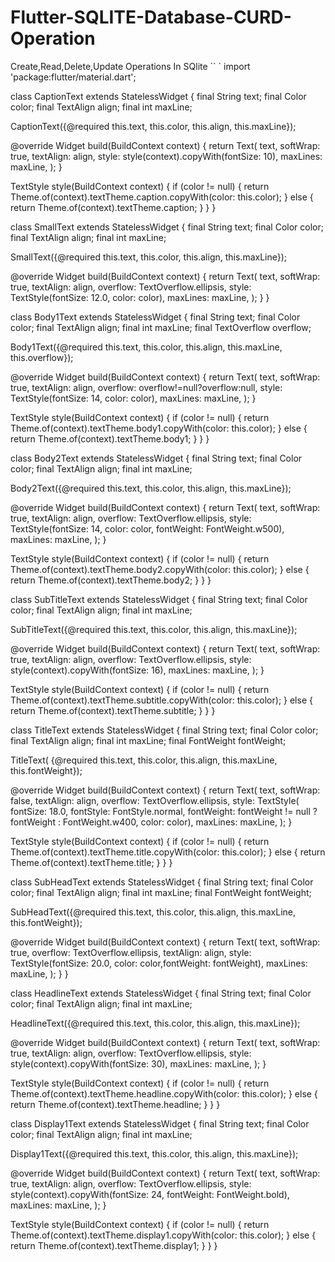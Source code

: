 # Flutter-SQLITE-Database-CURD-Operation
Create,Read,Delete,Update Operations In SQlite
``  `
import 'package:flutter/material.dart';

class CaptionText extends StatelessWidget {
  final String text;
  final Color color;
  final TextAlign align;
  final int maxLine;

  CaptionText({@required this.text, this.color, this.align, this.maxLine});

  @override
  Widget build(BuildContext context) {
    return Text(
      text,
      softWrap: true,
      textAlign: align,
      style: style(context).copyWith(fontSize: 10),
      maxLines: maxLine,
    );
  }

  TextStyle style(BuildContext context) {
    if (color != null) {
      return Theme.of(context).textTheme.caption.copyWith(color: this.color);
    } else {
      return Theme.of(context).textTheme.caption;
    }
  }
}

class SmallText extends StatelessWidget {
  final String text;
  final Color color;
  final TextAlign align;
  final int maxLine;

  SmallText({@required this.text, this.color, this.align, this.maxLine});

  @override
  Widget build(BuildContext context) {
    return Text(
      text,
      softWrap: true,
      textAlign: align,
      overflow: TextOverflow.ellipsis,
      style: TextStyle(fontSize: 12.0, color: color),
      maxLines: maxLine,
    );
  }
}

class Body1Text extends StatelessWidget {
  final String text;
  final Color color;
  final TextAlign align;
  final int maxLine;
  final TextOverflow overflow;

  Body1Text({@required this.text, this.color, this.align, this.maxLine, this.overflow});

  @override
  Widget build(BuildContext context) {
    return Text(
      text,
      softWrap: true,
      textAlign: align,
      overflow: overflow!=null?overflow:null,
      style: TextStyle(fontSize: 14, color: color),
      maxLines: maxLine,
    );
  }

  TextStyle style(BuildContext context) {
    if (color != null) {
      return Theme.of(context).textTheme.body1.copyWith(color: this.color);
    } else {
      return Theme.of(context).textTheme.body1;
    }
  }
}

class Body2Text extends StatelessWidget {
  final String text;
  final Color color;
  final TextAlign align;
  final int maxLine;

  Body2Text({@required this.text, this.color, this.align, this.maxLine});

  @override
  Widget build(BuildContext context) {
    return Text(
      text,
      softWrap: true,
      textAlign: align,
      overflow: TextOverflow.ellipsis,
      style: TextStyle(fontSize: 14, color: color, fontWeight: FontWeight.w500),
      maxLines: maxLine,
    );
  }

  TextStyle style(BuildContext context) {
    if (color != null) {
      return Theme.of(context).textTheme.body2.copyWith(color: this.color);
    } else {
      return Theme.of(context).textTheme.body2;
    }
  }
}

class SubTitleText extends StatelessWidget {
  final String text;
  final Color color;
  final TextAlign align;
  final int maxLine;

  SubTitleText({@required this.text, this.color, this.align, this.maxLine});

  @override
  Widget build(BuildContext context) {
    return Text(
      text,
      softWrap: true,
      textAlign: align,
      overflow: TextOverflow.ellipsis,
      style: style(context).copyWith(fontSize: 16),
      maxLines: maxLine,
    );
  }

  TextStyle style(BuildContext context) {
    if (color != null) {
      return Theme.of(context).textTheme.subtitle.copyWith(color: this.color);
    } else {
      return Theme.of(context).textTheme.subtitle;
    }
  }
}

class TitleText extends StatelessWidget {
  final String text;
  final Color color;
  final TextAlign align;
  final int maxLine;
  final FontWeight fontWeight;

  TitleText(
      {@required this.text,
      this.color,
      this.align,
      this.maxLine,
      this.fontWeight});

  @override
  Widget build(BuildContext context) {
    return Text(
      text,
      softWrap: false,
      textAlign: align,
      overflow: TextOverflow.ellipsis,
      style: TextStyle(
          fontSize: 18.0,
          fontStyle: FontStyle.normal,
          fontWeight: fontWeight != null ? fontWeight : FontWeight.w400,
          color: color),
      maxLines: maxLine,
    );
  }

  TextStyle style(BuildContext context) {
    if (color != null) {
      return Theme.of(context).textTheme.title.copyWith(color: this.color);
    } else {
      return Theme.of(context).textTheme.title;
    }
  }
}

class SubHeadText extends StatelessWidget {
  final String text;
  final Color color;
  final TextAlign align;
  final int maxLine;
  final FontWeight fontWeight;

  SubHeadText({@required this.text, this.color, this.align, this.maxLine, this.fontWeight});

  @override
  Widget build(BuildContext context) {
    return Text(
      text,
      softWrap: true,
      overflow: TextOverflow.ellipsis,
      textAlign: align,
      style: TextStyle(fontSize: 20.0, color: color,fontWeight: fontWeight),
      maxLines: maxLine,
    );
  }
}

class HeadlineText extends StatelessWidget {
  final String text;
  final Color color;
  final TextAlign align;
  final int maxLine;

  HeadlineText({@required this.text, this.color, this.align, this.maxLine});

  @override
  Widget build(BuildContext context) {
    return Text(
      text,
      softWrap: true,
      textAlign: align,
      overflow: TextOverflow.ellipsis,
      style: style(context).copyWith(fontSize: 30),
      maxLines: maxLine,
    );
  }

  TextStyle style(BuildContext context) {
    if (color != null) {
      return Theme.of(context).textTheme.headline.copyWith(color: this.color);
    } else {
      return Theme.of(context).textTheme.headline;
    }
  }
}

class Display1Text extends StatelessWidget {
  final String text;
  final Color color;
  final TextAlign align;
  final int maxLine;

  Display1Text({@required this.text, this.color, this.align, this.maxLine});

  @override
  Widget build(BuildContext context) {
    return Text(
      text,
      softWrap: true,
      textAlign: align,
      overflow: TextOverflow.ellipsis,
      style: style(context).copyWith(fontSize: 24, fontWeight: FontWeight.bold),
      maxLines: maxLine,
    );
  }

  TextStyle style(BuildContext context) {
    if (color != null) {
      return Theme.of(context).textTheme.display1.copyWith(color: this.color);
    } else {
      return Theme.of(context).textTheme.display1;
    }
  }
}

